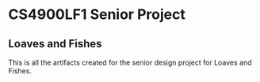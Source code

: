 # CS4900LF1 Senior Project

## Loaves and Fishes

This is all the artifacts created for the senior design project for Loaves and Fishes.
